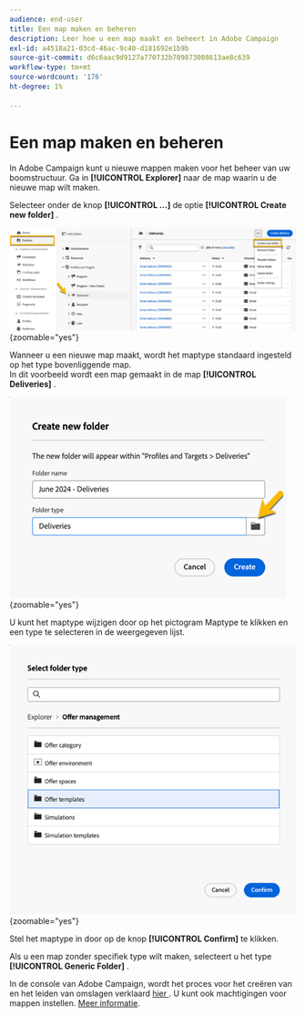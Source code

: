 ```yaml
---
audience: end-user
title: Een map maken en beheren
description: Leer hoe u een map maakt en beheert in Adobe Campaign
exl-id: a4518a21-03cd-46ac-9c40-d181692e1b9b
source-git-commit: d6c6aac9d9127a770732b709873008613ae8c639
workflow-type: tm+mt
source-wordcount: '176'
ht-degree: 1%

---
```


# Een map maken en beheren

In Adobe Campaign kunt u nieuwe mappen maken voor het beheer van uw boomstructuur. Ga in **[!UICONTROL Explorer]** naar de map waarin u de nieuwe map wilt maken.

Selecteer onder de knop **[!UICONTROL ...]** de optie **[!UICONTROL Create new folder]** .

![&#x200B; het Schermafbeelding die de Create nieuwe omslagoptie onder de... knoop toont &#x200B;](assets/folder_create.png){zoomable="yes"}

Wanneer u een nieuwe map maakt, wordt het maptype standaard ingesteld op het type bovenliggende map.\
In dit voorbeeld wordt een map gemaakt in de map **[!UICONTROL Deliveries]** .

![&#x200B; Schermafbeelding die een nieuwe die omslag toont in de omslag van Leveringen wordt gecreeerd &#x200B;](assets/folder_new.png){zoomable="yes"}

U kunt het maptype wijzigen door op het pictogram Maptype te klikken en een type te selecteren in de weergegeven lijst.

![&#x200B; Schermschot die de lijst van omslagtypes tonen beschikbaar voor selectie &#x200B;](assets/folder_type.png){zoomable="yes"}

Stel het maptype in door op de knop **[!UICONTROL Confirm]** te klikken.

Als u een map zonder specifiek type wilt maken, selecteert u het type **[!UICONTROL Generic Folder]** .

In de console van Adobe Campaign, wordt het proces voor het creëren van en het leiden van omslagen verklaard [&#x200B; hier &#x200B;](https://experienceleague.adobe.com/nl/docs/campaign/campaign-v8/config/configuration/folders-and-views). U kunt ook machtigingen voor mappen instellen. [Meer informatie](https://experienceleague.adobe.com/nl/docs/campaign/campaign-v8/admin/permissions/folder-permissions).